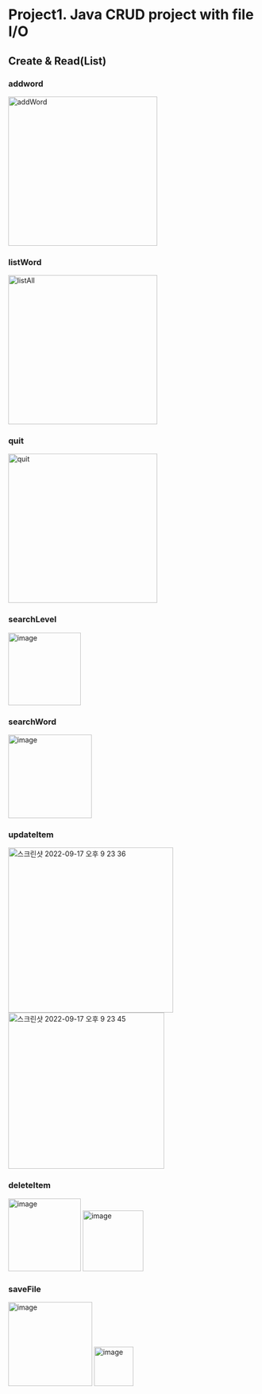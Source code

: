 # Project1. Java CRUD project with file I/O
## Create & Read(List)

### addword
<img width="300" alt="addWord" src="https://user-images.githubusercontent.com/93187535/188886731-2c947b19-9fc4-426c-84cc-02958f1d9bc3.png">

### listWord
<img width="300" alt="listAll" src="https://user-images.githubusercontent.com/93187535/188886739-c1ca2436-c811-4b2a-a334-f2dff6780320.png">

### quit
<img width="300" alt="quit" src="https://user-images.githubusercontent.com/93187535/188886743-3e675689-cfa1-4555-954d-b42456b5804b.png">

### searchLevel
<img width="146" alt="image" src="https://user-images.githubusercontent.com/93187535/190856299-fa66bdf4-6c6d-41f9-bee3-1c3cd5ab8af7.png">

### searchWord
<img width="168" alt="image" src="https://user-images.githubusercontent.com/93187535/190856463-fba1341b-6def-4f5c-96b1-c172186da7a2.png">

### updateItem
<img width="332" alt="스크린샷 2022-09-17 오후 9 23 36" src="https://user-images.githubusercontent.com/93187535/190856547-26903d53-175e-4b0e-93ed-b0cdb1390b5a.png">
<img width="314" alt="스크린샷 2022-09-17 오후 9 23 45" src="https://user-images.githubusercontent.com/93187535/190856582-45e33582-1ae6-4f1c-aefd-3fda540943e4.png">

### deleteItem
<img width="146" alt="image" src="https://user-images.githubusercontent.com/93187535/190856685-6cb26a4f-220f-46c1-af7f-0cd8d06a6924.png">
<img width="122" alt="image" src="https://user-images.githubusercontent.com/93187535/190856695-246d3493-0da5-4ecd-8917-ec307fc851b1.png">

### saveFile
<img width="169" alt="image" src="https://user-images.githubusercontent.com/93187535/190856897-6630f0c7-e98a-477a-85c0-8299fc65427a.png">
<img width="79" alt="image" src="https://user-images.githubusercontent.com/93187535/190856899-a1c3d264-cf59-40ef-ad93-7cb3ef8e41e5.png">
